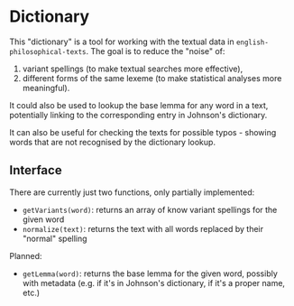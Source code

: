 # Dictionary

This "dictionary" is a tool for working with the textual data in
`english-philosophical-texts`. The goal is to reduce the "noise" of:

1. variant spellings (to make textual searches more effective),
2. different forms of the same lexeme (to make statistical analyses more
   meaningful).

It could also be used to lookup the base lemma for any word in a text,
potentially linking to the corresponding entry in Johnson's dictionary.

It can also be useful for checking the texts for possible typos - showing words
that are not recognised by the dictionary lookup.

## Interface

There are currently just two functions, only partially implemented:

- `getVariants(word)`: returns an array of know variant spellings for the given
  word
- `normalize(text)`: returns the text with all words replaced by their "normal"
  spelling

Planned:

- `getLemma(word)`: returns the base lemma for the given word, possibly with
  metadata (e.g. if it's in Johnson's dictionary, if it's a proper name, etc.)
